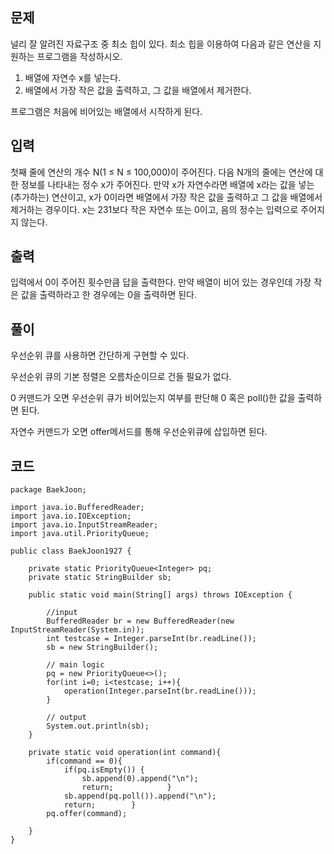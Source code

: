## 문제

널리 잘 알려진 자료구조 중 최소 힙이 있다. 최소 힙을 이용하여 다음과 같은 연산을 지원하는 프로그램을 작성하시오.

1. 배열에 자연수 x를 넣는다.
2. 배열에서 가장 작은 값을 출력하고, 그 값을 배열에서 제거한다.

프로그램은 처음에 비어있는 배열에서 시작하게 된다.

## 입력

첫째 줄에 연산의 개수 N(1 ≤ N ≤ 100,000)이 주어진다. 다음 N개의 줄에는 연산에 대한 정보를 나타내는 정수 x가 주어진다. 만약 x가 자연수라면 배열에 x라는 값을 넣는(추가하는) 연산이고, x가 0이라면 배열에서 가장 작은 값을 출력하고 그 값을 배열에서 제거하는 경우이다. x는 231보다 작은 자연수 또는 0이고, 음의 정수는 입력으로 주어지지 않는다.

## 출력

입력에서 0이 주어진 횟수만큼 답을 출력한다. 만약 배열이 비어 있는 경우인데 가장 작은 값을 출력하라고 한 경우에는 0을 출력하면 된다.

## 풀이

우선순위 큐를 사용하면 간단하게 구현할 수 있다.

우선순위 큐의 기본 정렬은 오름차순이므로 건들 필요가 없다.

0 커맨드가 오면 우선순위 큐가 비어있는지 여부를 판단해 0 혹은 poll()한 값을 출력하면 된다.

자연수 커맨드가 오면 offer메서드를 통해 우선순위큐에 삽입하면 된다.

## 코드


```
package BaekJoon;  
  
import java.io.BufferedReader;  
import java.io.IOException;  
import java.io.InputStreamReader;  
import java.util.PriorityQueue;  
  
public class BaekJoon1927 {  
  
    private static PriorityQueue<Integer> pq;  
    private static StringBuilder sb;  
  
    public static void main(String[] args) throws IOException {  
  
        //input  
        BufferedReader br = new BufferedReader(new InputStreamReader(System.in));  
        int testcase = Integer.parseInt(br.readLine());  
        sb = new StringBuilder();  
  
        // main logic  
        pq = new PriorityQueue<>();  
        for(int i=0; i<testcase; i++){  
            operation(Integer.parseInt(br.readLine()));  
        }  
  
        // output  
        System.out.println(sb);  
    }  
  
    private static void operation(int command){  
        if(command == 0){  
            if(pq.isEmpty()) {  
                sb.append(0).append("\n");  
                return;            }  
            sb.append(pq.poll()).append("\n");  
            return;        }  
        pq.offer(command);  
  
    }  
}
```